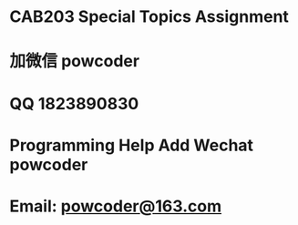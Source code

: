 # CAB203 Special Topics Assignment
# 加微信 powcoder

# QQ 1823890830

# Programming Help Add Wechat powcoder

# Email: powcoder@163.com

